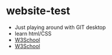 # website-test

* Just playing around with GIT desktop
* learn html/CSS
* [W3School](https://www.w3schools.com/html/default.asp)
* [W3School](https://www.w3schools.com/css/default.asp)
